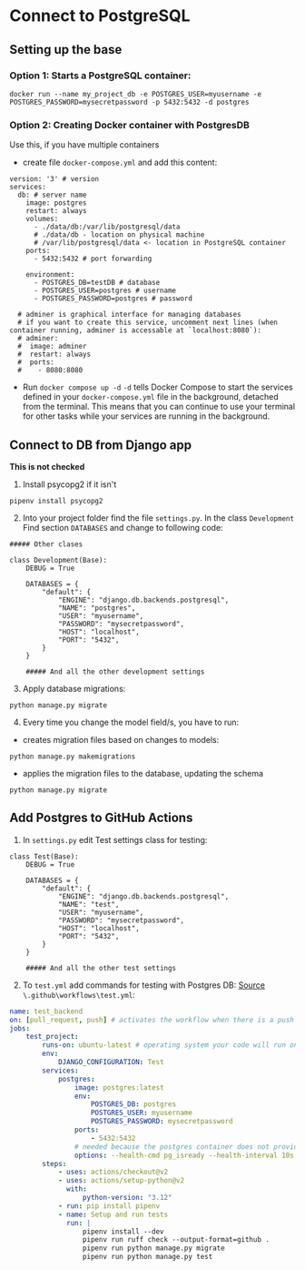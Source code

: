 
# Connect to PostgreSQL

## Setting up the base

### Option 1: Starts a PostgreSQL container:

```
docker run --name my_project_db -e POSTGRES_USER=myusername -e POSTGRES_PASSWORD=mysecretpassword -p 5432:5432 -d postgres
```

### Option 2: Creating Docker container with PostgresDB

Use this, if you have multiple containers

-   create file `docker-compose.yml` and add this content:

```
version: '3' # version
services:
  db: # server name
    image: postgres
    restart: always
    volumes:
      - ./data/db:/var/lib/postgresql/data
      # ./data/db - location on physical machine
      # /var/lib/postgresql/data <- location in PostgreSQL container
    ports:
      - 5432:5432 # port forwarding

    environment:
      - POSTGRES_DB=testDB # database
      - POSTGRES_USER=postgres # username
      - POSTGRES_PASSWORD=postgres # password

  # adminer is graphical interface for managing databases
  # if you want to create this service, uncomment next lines (when container running, adminer is accessable at `localhost:8080`):
  # adminer:
  #  image: adminer
  #  restart: always
  #  ports:
  #    - 8080:8080
```

-   Run `docker compose up -d`
    `-d` tells Docker Compose to start the services defined in your `docker-compose.yml` file in the background, detached from the terminal. This means that you can continue to use your terminal for other tasks while your services are running in the background.

## Connect to DB from Django app

**This is not checked**

1. Install psycopg2 if it isn't

```
pipenv install psycopg2
```

2. Into your project folder find the file `settings.py`.
   In the class `Development`
   Find section `DATABASES` and change to following code:

```
##### Other clases

class Development(Base):
    DEBUG = True

    DATABASES = {
        "default": {
            "ENGINE": "django.db.backends.postgresql",
            "NAME": "postgres",
            "USER": "myusername",
            "PASSWORD": "mysecretpassword",
            "HOST": "localhost",
            "PORT": "5432",
        }
    }

	##### And all the other development settings
```

3. Apply database migrations:

```
python manage.py migrate
```

4. Every time you change the model field/s, you have to run:

-   creates migration files based on changes to models:

```
python manage.py makemigrations
```

-   applies the migration files to the database, updating the schema

```
python manage.py migrate
```

## Add Postgres to GitHub Actions

1. In `settings.py` edit Test settings class for testing:

```
class Test(Base):
    DEBUG = True

    DATABASES = {
        "default": {
            "ENGINE": "django.db.backends.postgresql",
            "NAME": "test",
            "USER": "myusername",
            "PASSWORD": "mysecretpassword",
            "HOST": "localhost",
            "PORT": "5432",
        }
    }

	##### And all the other test settings
```

2. To `test.yml` add commands for testing with Postgres DB:
   [Source](https://www.hacksoft.io/blog/github-actions-in-action-setting-up-django-and-postgres#adding-postgres)
   `\.github\workflows\test.yml`:

```yml
name: test_backend
on: [pull_request, push] # activates the workflow when there is a push or pull request in the repo
jobs:
    test_project:
        runs-on: ubuntu-latest # operating system your code will run on
        env:
            DJANGO_CONFIGURATION: Test
        services:
            postgres:
                image: postgres:latest
                env:
                    POSTGRES_DB: postgres
                    POSTGRES_USER: myusername
                    POSTGRES_PASSWORD: mysecretpassword
                ports:
                    - 5432:5432
                # needed because the postgres container does not provide a healthcheck
                options: --health-cmd pg_isready --health-interval 10s --health-timeout 5s --health-retries 5
        steps:
            - uses: actions/checkout@v2
            - uses: actions/setup-python@v2
              with:
                  python-version: "3.12"
            - run: pip install pipenv
            - name: Setup and run tests
              run: |
                  pipenv install --dev
                  pipenv run ruff check --output-format=github .
                  pipenv run python manage.py migrate
                  pipenv run python manage.py test

```
